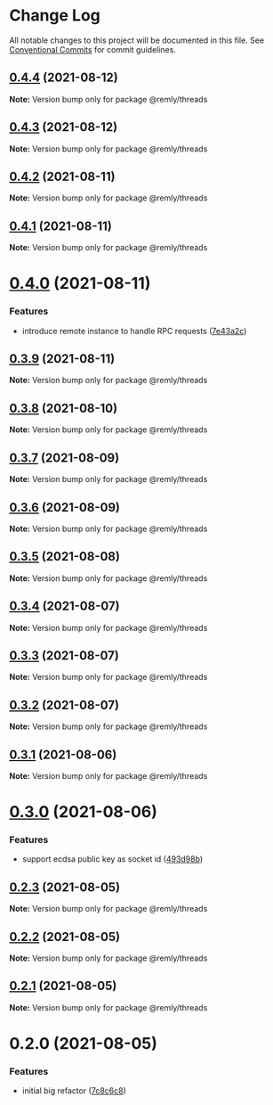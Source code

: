 # Change Log

All notable changes to this project will be documented in this file.
See [Conventional Commits](https://conventionalcommits.org) for commit guidelines.

## [0.4.4](https://gitr.net/mindary/remly/compare/@remly/threads@0.4.3...@remly/threads@0.4.4) (2021-08-12)

**Note:** Version bump only for package @remly/threads





## [0.4.3](https://gitr.net/mindary/remly/compare/@remly/threads@0.4.2...@remly/threads@0.4.3) (2021-08-12)

**Note:** Version bump only for package @remly/threads





## [0.4.2](https://gitr.net/mindary/remly/compare/@remly/threads@0.4.1...@remly/threads@0.4.2) (2021-08-11)

**Note:** Version bump only for package @remly/threads





## [0.4.1](https://gitr.net/mindary/remly/compare/@remly/threads@0.4.0...@remly/threads@0.4.1) (2021-08-11)

**Note:** Version bump only for package @remly/threads





# [0.4.0](https://gitr.net/mindary/remly/compare/@remly/threads@0.3.9...@remly/threads@0.4.0) (2021-08-11)


### Features

* introduce remote instance to handle RPC requests ([7e43a2c](https://gitr.net/mindary/remly/commits/7e43a2c18a8d56c9a9bbf67745df891bef397363))





## [0.3.9](https://gitr.net/mindary/remly/compare/@remly/threads@0.3.8...@remly/threads@0.3.9) (2021-08-11)

**Note:** Version bump only for package @remly/threads





## [0.3.8](https://gitr.net/mindary/remly/compare/@remly/threads@0.3.7...@remly/threads@0.3.8) (2021-08-10)

**Note:** Version bump only for package @remly/threads





## [0.3.7](https://gitr.net/mindary/remly/compare/@remly/threads@0.3.6...@remly/threads@0.3.7) (2021-08-09)

**Note:** Version bump only for package @remly/threads





## [0.3.6](https://gitr.net/mindary/remly/compare/@remly/threads@0.3.5...@remly/threads@0.3.6) (2021-08-09)

**Note:** Version bump only for package @remly/threads





## [0.3.5](https://gitr.net/mindary/remly/compare/@remly/threads@0.3.4...@remly/threads@0.3.5) (2021-08-08)

**Note:** Version bump only for package @remly/threads





## [0.3.4](https://gitr.net/mindary/remly/compare/@remly/threads@0.3.3...@remly/threads@0.3.4) (2021-08-07)

**Note:** Version bump only for package @remly/threads





## [0.3.3](https://gitr.net/mindary/remly/compare/@remly/threads@0.3.2...@remly/threads@0.3.3) (2021-08-07)

**Note:** Version bump only for package @remly/threads





## [0.3.2](https://gitr.net/mindary/remly/compare/@remly/threads@0.3.1...@remly/threads@0.3.2) (2021-08-07)

**Note:** Version bump only for package @remly/threads





## [0.3.1](https://gitr.net/mindary/remly/compare/@remly/threads@0.3.0...@remly/threads@0.3.1) (2021-08-06)

**Note:** Version bump only for package @remly/threads





# [0.3.0](https://gitr.net/mindary/remly/compare/@remly/threads@0.2.3...@remly/threads@0.3.0) (2021-08-06)


### Features

* support ecdsa public key as socket id ([493d98b](https://gitr.net/mindary/remly/commits/493d98b2f924ae1c5dbf25ef5603082c3f35f928))





## [0.2.3](https://gitr.net/mindary/remly/compare/@remly/threads@0.2.2...@remly/threads@0.2.3) (2021-08-05)

**Note:** Version bump only for package @remly/threads





## [0.2.2](https://gitr.net/mindary/remly/compare/@remly/threads@0.2.1...@remly/threads@0.2.2) (2021-08-05)

**Note:** Version bump only for package @remly/threads





## [0.2.1](https://gitr.net/mindary/remly/compare/@remly/threads@0.2.0...@remly/threads@0.2.1) (2021-08-05)

**Note:** Version bump only for package @remly/threads





# 0.2.0 (2021-08-05)


### Features

* initial big refactor ([7c8c6c8](https://gitr.net/mindary/remly/commits/7c8c6c813f12b4d686b4f59feab4c4abc01e30e6))
